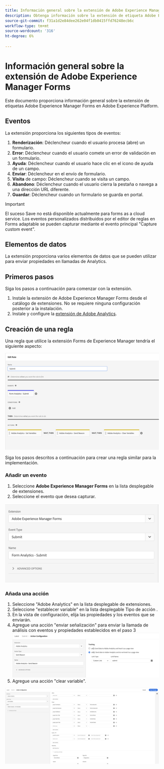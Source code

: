 ```yaml
---
title: Información general sobre la extensión de Adobe Experience Manager Forms
description: Obtenga información sobre la extensión de etiqueta Adobe Experience Manager Forms en Adobe Experience Platform.
source-git-commit: f31a1d2e84dee262e04f1db0415ffd76248ecb6c
workflow-type: tm+mt
source-wordcount: '316'
ht-degree: 6%

---
```


# Información general sobre la extensión de Adobe Experience Manager Forms

Este documento proporciona información general sobre la extensión de etiquetas Adobe Experience Manager Forms en Adobe Experience Platform.

## Eventos

La extensión proporciona los siguientes tipos de eventos:

1. **Renderización**: Déclencheur cuando el usuario procesa (abre) un formulario.
1. **Error**: Déclencheur cuando el usuario comete un error de validación en un formulario.
1. **Ayuda**: Déclencheur cuando el usuario hace clic en el icono de ayuda de un campo.
1. **Enviar**: Déclencheur en el envío de formulario.
1. **Visita** de campo: Déclencheur cuando se visita un campo.
1. **Abandono**: Déclencheur cuando el usuario cierra la pestaña o navega a una dirección URL diferente.
1. **Guardar**: Déclencheur cuando un formulario se guarda en portal.

>[!IMPORTANT]
>
>El suceso Save no está disponible actualmente para forms as a cloud service. Los eventos personalizados distribuidos por el editor de reglas en Forms adaptable se pueden capturar mediante el evento principal &quot;Capture custom event&quot;.

## Elementos de datos

La extensión proporciona varios elementos de datos que se pueden utilizar para enviar propiedades en llamadas de Analytics.

## Primeros pasos

Siga los pasos a continuación para comenzar con la extensión.

1. Instale la extensión de Adobe Experience Manager Forms desde el catálogo de extensiones. No se requiere ninguna configuración posterior a la instalación.
2. Instale y configure la [extensión de Adobe Analytics](../analytics/overview.md#Configure-the-Adobe-Analytics-extension).

## Creación de una regla

Una regla que utilice la extensión Forms de Experience Manager tendría el siguiente aspecto:

![Configuración de la acción](./images/rule.png)

Siga los pasos descritos a continuación para crear una regla similar para la implementación.

### Añadir un evento

1. Seleccione **Adobe Experience Manager Forms** en la lista desplegable de extensiones.
2. Seleccione el evento que desea capturar.

![Configuración de la acción](./images/AEM-forms-event.png)

### Añada una acción

1. Seleccione &quot;Adobe Analytics&quot; en la lista desplegable de extensiones.
2. Seleccione &quot;establecer variable&quot; en la lista desplegable Tipo de acción .
3. En la vista de configuración, elija las propiedades y los eventos que se enviarán.
4. Agregue una acción &quot;enviar señalización&quot; para enviar la llamada de análisis con eventos y propiedades establecidos en el paso 3
   ![Configuración de la acción](./images/AEM-forms-sendBeacon.png)
5. Agregue una acción &quot;clear variable&quot;.

![Configuración de la acción](./images/AEM-forms-action.png)